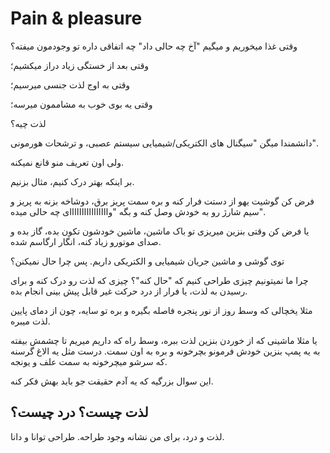 # Pain & pleasure

<p>وقتی غذا میخوریم و میگیم "آخ چه حالی داد" چه اتفاقی داره تو وجودمون میفته؟</p>
<p>وقتی بعد از خستگی زیاد دراز میکشیم؛</p>
<p>وقتی به اوج لذت جنسی میرسیم؛</p>
<p>وقتی یه بوی خوب به مشاممون میرسه؛</p>
<p>لذت چیه؟</p>
<p>دانشمندا میگن "سیگنال های الکتریکی/شیمیایی سیستم عصبی، و ترشحات هورمونی".</p>
<p>ولی اون تعریف منو قانع نمیکنه.</p>
<p>بر اینکه بهتر درک کنیم، مثال بزنیم.</p>
<p>فرض کن گوشیت یهو از دستت فرار کنه و بره سمت پریز برق، دوشاخه بزنه به پریز و سیم شارژ رو به خودش وصل کنه و بگه "واااااااااااااااای چه حالی میده".</p>
<p>یا فرض کن وقتی بنزین میریزی تو باک ماشین، ماشین خودشون تکون بده، گاز بده و صدای موتورو زیاد کنه، انگار ارگاسم شده.</p>
<p>توی گوشی و ماشین جریان شیمیایی و الکتریکی داریم. پس چرا حال نمیکنن؟</p>
<p>چرا ما نمیتونیم چیزی طراحی کنیم که "حال کنه"؟ چیزی که لذت رو درک کنه و برای رسیدن به لذت، یا فرار از درد حرکت غیر قابل پیش بینی انجام بده.</p>
<p>مثلا یخچالی که وسط روز از نور پنجره فاصله بگیره و بره تو سایه، چون از دمای پایین لذت میبره.</p>
<p>یا مثلا ماشینی که از خوردن بنزین لذت ببره، وسط راه که داریم میریم تا چشمش بیفته به یه پمپ بنزین خودش فرمونو بچرخونه و بره به اون سمت. درست مثل یه الاغ گرسنه که سرشو میچرخونه به سمت علف و یونجه.</p>
<p>این سوال بزرگیه که یه آدم حقیقت جو باید بهش فکر کنه.</p>

<h2>لذت چیست؟ درد چیست؟</h2>
<p>
    لذت و درد، برای من نشانه وجود طراحه. طراحی توانا و دانا.
</p>
